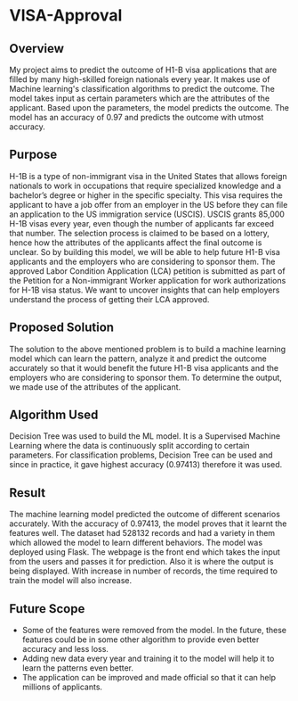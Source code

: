 # VISA-Approval
## Overview
My project aims to predict the outcome of H1-B visa applications that are filled by
many high-skilled foreign nationals every year. It makes use of Machine learning's
classification algorithms to predict the outcome. The model takes input as certain
parameters which are the attributes of the applicant. Based upon the parameters, the
model predicts the outcome. The model has an accuracy of 0.97 and predicts the
outcome with utmost accuracy.

## Purpose
H-1B is a type of non-immigrant visa in the United States that allows foreign nationals
to work in occupations that require specialized knowledge and a bachelor’s degree or
higher in the specific specialty. This visa requires the applicant to have a job offer from
an employer in the US before they can file an application to the US immigration service
(USCIS). USCIS grants 85,000 H-1B visas every year, even though the number of
applicants far exceed that number. The selection process is claimed to be based on a
lottery, hence how the attributes of the applicants affect the final outcome is unclear.
So by building this model, we will be able to help future H1-B visa applicants and the
employers who are considering to sponsor them. The approved Labor Condition
Application (LCA) petition is submitted as part of the Petition for a Non-immigrant
Worker application for work authorizations for H-1B visa status. We want to uncover
insights that can help employers understand the process of getting their LCA approved.

## Proposed Solution
The solution to the above mentioned problem is to build a machine learning model
which can learn the pattern, analyze it and predict the outcome accurately so that it
would benefit the future H1-B visa applicants and the employers who are considering
to sponsor them. To determine the output, we made use of the attributes of the
applicant.

## Algorithm Used
Decision Tree was used to build the ML model. It is a Supervised Machine Learning
where the data is continuously split according to certain parameters. For classification
problems, Decision Tree can be used and since in practice, it gave highest accuracy
(0.97413) therefore it was used.

## Result
The machine learning model predicted the outcome of different scenarios
accurately. With the accuracy of 0.97413, the model proves that it learnt the
features well. The dataset had 528132 records and had a variety in them
which allowed the model to learn different behaviors. The model was
deployed using Flask. The webpage is the front end which takes the input
from the users and passes it for prediction. Also it is where the output is
being displayed. With increase in number of records, the time required to
train the model will also increase.

## Future Scope
- Some of the features were removed from the model. In the future,
these features could be in some other algorithm to provide even better
accuracy and less loss.
- Adding new data every year and training it to the model will help it to
learn the patterns even better.
- The application can be improved and made official so that it can help
millions of applicants.
